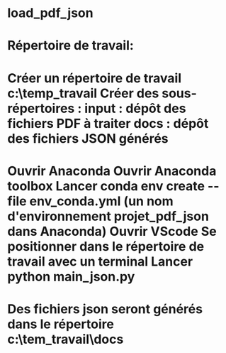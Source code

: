 # load_pdf_json

# Répertoire de travail:

# Créer un répertoire de travail c:\temp_travail Créer des sous-répertoires : input : dépôt des fichiers PDF à traiter docs : dépôt des fichiers JSON générés

# Ouvrir Anaconda Ouvrir Anaconda toolbox Lancer conda env create --file env_conda.yml (un nom d'environnement projet_pdf_json dans Anaconda) Ouvrir VScode Se positionner dans le répertoire de travail avec un terminal Lancer python main_json.py

# Des fichiers json seront générés dans le répertoire c:\tem_travail\docs

